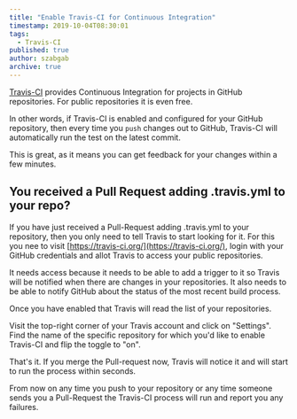 ```yaml
---
title: "Enable Travis-CI for Continuous Integration"
timestamp: 2019-10-04T08:30:01
tags:
  - Travis-CI
published: true
author: szabgab
archive: true
---
```



[Travis-CI](https://travis-ci.org/) provides Continuous Integration for projects in GitHub repositories. For public repositories it is even free.

In other words, if Travis-CI is enabled and configured for your GitHub repository, then every time you `push` changes out to GitHub,
Travis-CI will automatically run the test on the latest commit.

This is great, as it means you can get feedback for your changes within a few minutes.


## You received a Pull Request adding .travis.yml to your repo?

If you have just received a Pull-Request adding .travis.yml to your repository, then you only need to tell Travis to
start looking for it. For this you nee to visit [https://travis-ci.org/](https://travis-ci.org/), login with
your GitHub credentials and allot Travis to access your public repositories.

It needs access because it needs to be able to add a trigger to it so Travis will be notified when there are changes in your repositories.
It also needs to be able to notify GitHub about the status of the most recent build process.

Once you have enabled that Travis will read the list of your repositories.

Visit the top-right corner of your Travis account and click on "Settings". Find the name of the specific repository for
which you'd like to enable Travis-CI and flip the toggle to "on".

That's it. If you merge the Pull-request now, Travis will notice it and will start to run the process within seconds.

From now on any time you push to your repository or any time someone sends you a Pull-Request the Travis-CI process will
run and report you any failures.

